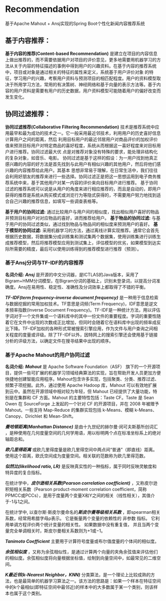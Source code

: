# Recommendation
基于Apache Mahout + Ansj实现的Spring Boot个性化新闻内容推荐系统

## 基于内容推荐： 
  **基于内容的推荐(Content-based Recommendation)** 是建立在项目的内容信息上做出推荐的，而不需要依据用户对项目的评价意见，更多地需要用机器学习的方法从关于内容的特征描述的事例中得到用户的兴趣资料。在基于内容的推荐系统中，项目或对象是通过相关的特征的属性来定义，系统基于用户评价对象 的特征，学习用户的兴趣，考察用户资料与预测项目的相匹配程度。用户的资料模型取决于所用学习方法，常用的有决策树、神经网络和基于向量的表示方法等。基于内容的用户资料是需要有用户的历史数据，用户资料模型可能随着用户的偏好改变而发生变化。

## 协同过滤推荐： 
  **协同过滤推荐(Collaborative Filtering Recommendation)** 技术是推荐系统中应用最早和最为成功的技术之一。它一般采用最近邻技术，利用用户的历史喜好信息计算用户之间的距离，然后 利用目标用户的最近邻居用户对商品评价的加权评价值来预测目标用户对特定商品的喜好程度，系统从而根据这一喜好程度来对目标用户进行推荐。协同过滤最大优 点是对推荐对象没有特殊的要求，能处理非结构化的复杂对象，如音乐、电影。
  协同过滤是基于这样的假设：为一用户找到他真正感兴趣的内容的好方法是首先找到与此用户有相似兴趣的其他用户，然后将他们感兴趣的内容推荐给此用户。其基本 思想非常易于理解，在日常生活中，我们往往会利用好朋友的推荐来进行一些选择。协同过滤正是把这一思想运用到电子商务推荐系统中来，基于其他用户对某一内容的评价来向目标用户进行推荐。
  基于协同过滤的推荐系统可以说是从用户的角度来进行相应推荐的，而且是自动的，即用户获得的推荐是系统从购买模式或浏览行为等隐式获得的，不需要用户努力地找到适合自己兴趣的推荐信息，如填写一些调查表格等。

**基于用户的协同过滤:** 通过比较用户与用户间的相似度，找出相似用户喜好的物品并预测目标用户对对应物品的喜好，进而推荐给用户。 
**基于物品的协同过滤:** 与基于用户的协同过滤类似，通过找到物品与物品间的相似度来预测用户的喜好。 
**基于模型的协同过滤:** 采用机器学习的方法，通过离线计算实现推荐。通常它会首先根据历史数据，将数据集分成训练集和测试集两个数据集，使用训练集进行训练生成推荐模型，然后将推荐模型应用到测试集上，评估模型的优劣，如果模型到达实际所需要的精度，最后可以使用训练得到的推荐模型进行推荐（预测）。 

### 基于Ansj分词与TF-IDF的内容推荐 
**名词介绍:** 
  ***Ansj*** 是开源的中文分词器，是ICTLAS的Java版本，采用了Bigram+HMM分词模型，在Bigram分词的基础上，识别未登录词，以提高分词准确度。Ansj在易用性、稳定性、准确性及分词效率上都取得了不错的平衡。

  ***TF-IDF(term frequency–inverse document frequency)*** 是一种用于信息检索与数据挖掘的常用加权技术。TF意思是词频(Term Frequency)，IDF意思是逆文本频率指数(Inverse Document Frequency)。TF-IDF是一种统计方法，用以评估字词对于一个文件集或一个语料库中的其中一份文件的重要程度。字词的重要性随着它在文件中出现的次数成正比增加，但同时会随着它在语料库中出现的频率成反比下降。TF-IDF加权的各种形式常被搜索引擎应用，作为文件与用户查询之间相关程度的度量或评级。除了TF-IDF以外，因特网上的搜索引擎还会使用基于链接分析的评级方法，以确定文件在搜寻结果中出现的顺序。

### 基于Apache Mahout的用户协同过滤 
**名词介绍:**
  ***Mahout*** 是 Apache Software Foundation（ASF） 旗下的一个开源项目，提供一些可扩展的机器学习领域经典算法的实现，旨在帮助开发人员更加方便快捷地创建智能应用程序。Mahout包含许多实现，包括聚类、分类、推荐过滤、频繁子项挖掘。此外，通过使用 Apache Hadoop 库，Mahout 可以有效地扩展到云中。虽然在开源领域中相对较为年轻，但 Mahout 已经提供了大量功能，特别是在集群和 CF 方面。Mahout 的主要特性包括：Taste CF。Taste 是 Sean Owen 在 SourceForge 上发起的一个针对 CF 的开源项目，并在 2008 年被赠予 Mahout。一些支持 Map-Reduce 的集群实现包括 k-Means、模糊 k-Means、Canopy、Dirichlet 和 Mean-Shift。

  ***曼哈顿距离(Manhattan Distance)*** 是由十九世纪的赫尔曼·闵可夫斯基所创词汇 ，是种使用在几何度量空间的几何学用语，用以标明两个点在标准坐标系上的绝对轴距总和。

  ***欧几里得距离*** 或欧几里得度量是欧几里得空间中两点间“普通”（即直线）距离。使用这个距离，欧氏空间成为度量空间。相关联的范数称为欧几里得范数。

  ***似然比(likelihood ratio, LR)*** 是反映真实性的一种指标，属于同时反映灵敏度和特异度的复合指标。

  在统计学中，***皮尔逊相关系数(Pearson correlation coefficient)*** ，又称皮尔逊积矩相关系数（Pearson product-moment correlation coefficient，简称 PPMCC或PCCs），是用于度量两个变量X和Y之间的相关（线性相关），其值介于-1与1之间。

  在统计学中, 以查尔斯·斯皮尔曼命名的***斯皮尔曼等级相关系数*** ，即spearman相关系数，经常用希腊字母ρ表示。 它是衡量两个变量的依赖性的 非参数 指标。 它利用单调方程评价两个统计变量的相关性。 如果数据中没有重复值， 并且当两个变量完全单调相关时，斯皮尔曼相关系数则为+1或−1。

  ***Tanimoto Coefficient*** 主要用于计算符号度量或布尔值度量的个体间的相似度。

  ***余弦相似度*** ，又称为余弦相似性，是通过计算两个向量的夹角余弦值来评估他们的相似度。余弦相似度将向量根据坐标值，绘制到向量空间中，如最常见的二维空间。

  ***K最近邻(k-Nearest Neighbor，KNN)*** 分类算法，是一个理论上比较成熟的方法，也是最简单的机器学习算法之一。该方法的思路是：如果一个样本在特征空间中的k个最相似(即特征空间中最邻近)的样本中的大多数属于某一个类别，则该样本也属于这个类别。

